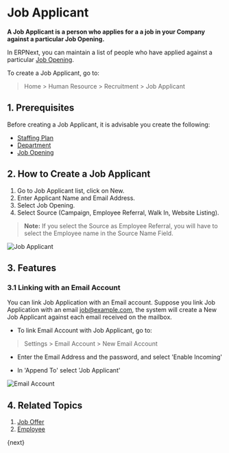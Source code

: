 <!-- add-breadcrumbs -->
# Job Applicant

**A Job Applicant is a person who applies for a a job in your Company against a particular Job Opening.** 

In ERPNext, you can maintain a list of people who have applied against a particular [Job Opening](/docs/user/manual/en/human-resources/job-opening).

To create a Job Applicant, go to:

> Home > Human Resource > Recruitment > Job Applicant 


## 1. Prerequisites

Before creating a Job Applicant, it is advisable you create the following:

* [Staffing Plan](/docs/user/manual/en/human-resources/staffing-plan)
* [Department](/docs/user/manual/en/human-resources/department)
* [Job Opening](/docs/user/manual/en/human-resources/job-opening)

## 2. How to Create a Job Applicant

1. Go to Job Applicant list, click on New.
1. Enter Applicant Name and Email Address.
1. Select Job Opening.
1. Select Source (Campaign, Employee Referral, Walk In, Website Listing).

> **Note:** If you select the Source as Employee Referral, you will have to select the Employee name in the Source Name Field.

<img class="screenshot" alt="Job Applicant" src="{{docs_base_url}}/assets/img/human-resources/job-applicant.png">

## 3. Features

### 3.1 Linking with an Email Account

You can link Job Application with an Email account.
Suppose you link Job Application with an email job@example.com, the 
system will create a New Job Applicant against each email received on the mailbox.

* To link Email Account with Job Applicant, go to:

> Settings > Email Account > New Email Account

* Enter the Email Address and the password, and select 'Enable Incoming'

* In 'Append To' select 'Job Applicant'

<img class="screenshot" alt="Email Account" src="{{docs_base_url}}/assets/img/human-resources/email-account.png">

## 4. Related Topics

1. [Job Offer](/docs/user/manual/en/human-resources/job-offer)
1. [Employee](/docs/user/manual/en/human-resources/employee)

{next}
